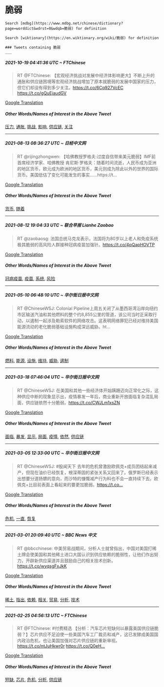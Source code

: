 # 脆弱

    Search [mdbg](https://www.mdbg.net/chinese/dictionary?page=worddict&wdrst=0&wdqb=脆弱) for definition

    Search [wiktionary](https://en.wiktionary.org/wiki/脆弱) for definition

    ### Tweets containing 脆弱
    ___
##### 2021-10-19 04:41:36 UTC ~ FTChinese
> RT @FTChinese: 【宏观经济挑战对发展中经济体影响更大】不断上升的通胀和供应链困境等宏观经济挑战增加了原本就脆弱的发展中国家的压力，但它们却没有得到多少关注。https://t.co/6Cq927VcEC https://t.co/gQuEjaudGV

[Google Translation](https://translate.google.com/?hi=en&tab=TT&sl=zh-CN&tl=en&op=translate&text=RT+%40FTChinese%3A+%E3%80%90%E5%AE%8F%E8%A7%82%E7%BB%8F%E6%B5%8E%E6%8C%91%E6%88%98%E5%AF%B9%E5%8F%91%E5%B1%95%E4%B8%AD%E7%BB%8F%E6%B5%8E%E4%BD%93%E5%BD%B1%E5%93%8D%E6%9B%B4%E5%A4%A7%E3%80%91%E4%B8%8D%E6%96%AD%E4%B8%8A%E5%8D%87%E7%9A%84%E9%80%9A%E8%83%80%E5%92%8C%E4%BE%9B%E5%BA%94%E9%93%BE%E5%9B%B0%E5%A2%83%E7%AD%89%E5%AE%8F%E8%A7%82%E7%BB%8F%E6%B5%8E%E6%8C%91%E6%88%98%E5%A2%9E%E5%8A%A0%E4%BA%86%E5%8E%9F%E6%9C%AC%E5%B0%B1%E8%84%86%E5%BC%B1%E7%9A%84%E5%8F%91%E5%B1%95%E4%B8%AD%E5%9B%BD%E5%AE%B6%E7%9A%84%E5%8E%8B%E5%8A%9B%EF%BC%8C%E4%BD%86%E5%AE%83%E4%BB%AC%E5%8D%B4%E6%B2%A1%E6%9C%89%E5%BE%97%E5%88%B0%E5%A4%9A%E5%B0%91%E5%85%B3%E6%B3%A8%E3%80%82https%3A%2F%2Ft.co%2F6Cq927VcEC+https%3A%2F%2Ft.co%2FgQuEjaudGV)
##### Other Words/Names of Interest in the Above Tweet
[压力](压力.md), [通胀](通胀.md), [挑战](挑战.md), [影响](影响.md), [供应链](供应链.md), [关注](关注.md)
___
##### 2021-08-13 08:36:27 UTC ~ 日经中文网
> RT @rijingzhongwen: 【哈佛教授罗格夫:过度自信带来美元脆弱】IMF前首席经济学家、哈佛教授 肯尼斯·罗格夫：随着时间流逝，人民币成为亚洲的地区货币，欧元成为欧洲的地区货币，美元则成为除此以外的世界的国际货币。美国低估了变化可能发生的事实……https://t…

[Google Translation](https://translate.google.com/?hi=en&tab=TT&sl=zh-CN&tl=en&op=translate&text=RT+%40rijingzhongwen%3A+%E3%80%90%E5%93%88%E4%BD%9B%E6%95%99%E6%8E%88%E7%BD%97%E6%A0%BC%E5%A4%AB%3A%E8%BF%87%E5%BA%A6%E8%87%AA%E4%BF%A1%E5%B8%A6%E6%9D%A5%E7%BE%8E%E5%85%83%E8%84%86%E5%BC%B1%E3%80%91IMF%E5%89%8D%E9%A6%96%E5%B8%AD%E7%BB%8F%E6%B5%8E%E5%AD%A6%E5%AE%B6%E3%80%81%E5%93%88%E4%BD%9B%E6%95%99%E6%8E%88+%E8%82%AF%E5%B0%BC%E6%96%AF%C2%B7%E7%BD%97%E6%A0%BC%E5%A4%AB%EF%BC%9A%E9%9A%8F%E7%9D%80%E6%97%B6%E9%97%B4%E6%B5%81%E9%80%9D%EF%BC%8C%E4%BA%BA%E6%B0%91%E5%B8%81%E6%88%90%E4%B8%BA%E4%BA%9A%E6%B4%B2%E7%9A%84%E5%9C%B0%E5%8C%BA%E8%B4%A7%E5%B8%81%EF%BC%8C%E6%AC%A7%E5%85%83%E6%88%90%E4%B8%BA%E6%AC%A7%E6%B4%B2%E7%9A%84%E5%9C%B0%E5%8C%BA%E8%B4%A7%E5%B8%81%EF%BC%8C%E7%BE%8E%E5%85%83%E5%88%99%E6%88%90%E4%B8%BA%E9%99%A4%E6%AD%A4%E4%BB%A5%E5%A4%96%E7%9A%84%E4%B8%96%E7%95%8C%E7%9A%84%E5%9B%BD%E9%99%85%E8%B4%A7%E5%B8%81%E3%80%82%E7%BE%8E%E5%9B%BD%E4%BD%8E%E4%BC%B0%E4%BA%86%E5%8F%98%E5%8C%96%E5%8F%AF%E8%83%BD%E5%8F%91%E7%94%9F%E7%9A%84%E4%BA%8B%E5%AE%9E%E2%80%A6%E2%80%A6https%3A%2F%2Ft%E2%80%A6)
##### Other Words/Names of Interest in the Above Tweet
[货币](货币.md), [随着](随着.md)
___
##### 2021-08-12 19:04:33 UTC ~ 联合早报 Lianhe Zaobao
> RT @zaobaosg: 法国总统马克龙表示，法国将为80岁以上老人和免疫系统极其脆弱的高风险人群接种冠病疫苗加强针。https://t.co/4pQapHOVTP

[Google Translation](https://translate.google.com/?hi=en&tab=TT&sl=zh-CN&tl=en&op=translate&text=RT+%40zaobaosg%3A+%E6%B3%95%E5%9B%BD%E6%80%BB%E7%BB%9F%E9%A9%AC%E5%85%8B%E9%BE%99%E8%A1%A8%E7%A4%BA%EF%BC%8C%E6%B3%95%E5%9B%BD%E5%B0%86%E4%B8%BA80%E5%B2%81%E4%BB%A5%E4%B8%8A%E8%80%81%E4%BA%BA%E5%92%8C%E5%85%8D%E7%96%AB%E7%B3%BB%E7%BB%9F%E6%9E%81%E5%85%B6%E8%84%86%E5%BC%B1%E7%9A%84%E9%AB%98%E9%A3%8E%E9%99%A9%E4%BA%BA%E7%BE%A4%E6%8E%A5%E7%A7%8D%E5%86%A0%E7%97%85%E7%96%AB%E8%8B%97%E5%8A%A0%E5%BC%BA%E9%92%88%E3%80%82https%3A%2F%2Ft.co%2F4pQapHOVTP)
##### Other Words/Names of Interest in the Above Tweet
[冠病疫苗](冠病疫苗.md), [疫苗](疫苗.md), [系统](系统.md), [风险](风险.md)
___
##### 2021-05-10 06:48:10 UTC ~ 华尔街日报中文网
> RT @ChineseWSJ: Colonial Pipeline上周五关闭了从墨西哥湾沿岸向纽约市区输送汽油和其他燃料的整个约8,855公里的管道，该公司当时正采取行动，以遏制一起涉及勒索软件的网络攻击。这表明网络罪犯已经对维持美国能源流动的老化脆弱基础设施构成深远威胁。ht…

[Google Translation](https://translate.google.com/?hi=en&tab=TT&sl=zh-CN&tl=en&op=translate&text=RT+%40ChineseWSJ%3A+Colonial+Pipeline%E4%B8%8A%E5%91%A8%E4%BA%94%E5%85%B3%E9%97%AD%E4%BA%86%E4%BB%8E%E5%A2%A8%E8%A5%BF%E5%93%A5%E6%B9%BE%E6%B2%BF%E5%B2%B8%E5%90%91%E7%BA%BD%E7%BA%A6%E5%B8%82%E5%8C%BA%E8%BE%93%E9%80%81%E6%B1%BD%E6%B2%B9%E5%92%8C%E5%85%B6%E4%BB%96%E7%87%83%E6%96%99%E7%9A%84%E6%95%B4%E4%B8%AA%E7%BA%A68%2C855%E5%85%AC%E9%87%8C%E7%9A%84%E7%AE%A1%E9%81%93%EF%BC%8C%E8%AF%A5%E5%85%AC%E5%8F%B8%E5%BD%93%E6%97%B6%E6%AD%A3%E9%87%87%E5%8F%96%E8%A1%8C%E5%8A%A8%EF%BC%8C%E4%BB%A5%E9%81%8F%E5%88%B6%E4%B8%80%E8%B5%B7%E6%B6%89%E5%8F%8A%E5%8B%92%E7%B4%A2%E8%BD%AF%E4%BB%B6%E7%9A%84%E7%BD%91%E7%BB%9C%E6%94%BB%E5%87%BB%E3%80%82%E8%BF%99%E8%A1%A8%E6%98%8E%E7%BD%91%E7%BB%9C%E7%BD%AA%E7%8A%AF%E5%B7%B2%E7%BB%8F%E5%AF%B9%E7%BB%B4%E6%8C%81%E7%BE%8E%E5%9B%BD%E8%83%BD%E6%BA%90%E6%B5%81%E5%8A%A8%E7%9A%84%E8%80%81%E5%8C%96%E8%84%86%E5%BC%B1%E5%9F%BA%E7%A1%80%E8%AE%BE%E6%96%BD%E6%9E%84%E6%88%90%E6%B7%B1%E8%BF%9C%E5%A8%81%E8%83%81%E3%80%82ht%E2%80%A6)
##### Other Words/Names of Interest in the Above Tweet
[燃料](燃料.md), [能源](能源.md), [设施](设施.md), [维持](维持.md), [威胁](威胁.md), [遏制](遏制.md)
___
##### 2021-03-18 07:46:04 UTC ~ 华尔街日报中文网
> RT @ChineseWSJ: 在美国和其他一些经济体开始蹒跚迈向正常化之际，这种供应中断的现象显示出，疫情暴发一年后，商业重新开放面临复杂混乱局面，供应链依然十分脆弱。https://t.co/CWJLm1xsZN

[Google Translation](https://translate.google.com/?hi=en&tab=TT&sl=zh-CN&tl=en&op=translate&text=RT+%40ChineseWSJ%3A+%E5%9C%A8%E7%BE%8E%E5%9B%BD%E5%92%8C%E5%85%B6%E4%BB%96%E4%B8%80%E4%BA%9B%E7%BB%8F%E6%B5%8E%E4%BD%93%E5%BC%80%E5%A7%8B%E8%B9%92%E8%B7%9A%E8%BF%88%E5%90%91%E6%AD%A3%E5%B8%B8%E5%8C%96%E4%B9%8B%E9%99%85%EF%BC%8C%E8%BF%99%E7%A7%8D%E4%BE%9B%E5%BA%94%E4%B8%AD%E6%96%AD%E7%9A%84%E7%8E%B0%E8%B1%A1%E6%98%BE%E7%A4%BA%E5%87%BA%EF%BC%8C%E7%96%AB%E6%83%85%E6%9A%B4%E5%8F%91%E4%B8%80%E5%B9%B4%E5%90%8E%EF%BC%8C%E5%95%86%E4%B8%9A%E9%87%8D%E6%96%B0%E5%BC%80%E6%94%BE%E9%9D%A2%E4%B8%B4%E5%A4%8D%E6%9D%82%E6%B7%B7%E4%B9%B1%E5%B1%80%E9%9D%A2%EF%BC%8C%E4%BE%9B%E5%BA%94%E9%93%BE%E4%BE%9D%E7%84%B6%E5%8D%81%E5%88%86%E8%84%86%E5%BC%B1%E3%80%82https%3A%2F%2Ft.co%2FCWJLm1xsZN)
##### Other Words/Names of Interest in the Above Tweet
[面临](面临.md), [暴发](暴发.md), [显示](显示.md), [局面](局面.md), [疫情](疫情.md), [依然](依然.md), [供应链](供应链.md)
___
##### 2021-03-05 12:33:00 UTC ~ 华尔街日报中文网
> RT @ChineseWSJ: #股闻天下 去年的危机曾激励欧佩克+成员团结起来减产，但现在油价已经恢复，根深蒂固的紧张关系又回来了。俄罗斯已经表示出想要分道扬镳的意向，而沙特的慷慨减产行为料也不会一直持续下去。欧佩克+比目前表面上看起来的要更加脆弱。https://t.co…

[Google Translation](https://translate.google.com/?hi=en&tab=TT&sl=zh-CN&tl=en&op=translate&text=RT+%40ChineseWSJ%3A+%23%E8%82%A1%E9%97%BB%E5%A4%A9%E4%B8%8B+%E5%8E%BB%E5%B9%B4%E7%9A%84%E5%8D%B1%E6%9C%BA%E6%9B%BE%E6%BF%80%E5%8A%B1%E6%AC%A7%E4%BD%A9%E5%85%8B%2B%E6%88%90%E5%91%98%E5%9B%A2%E7%BB%93%E8%B5%B7%E6%9D%A5%E5%87%8F%E4%BA%A7%EF%BC%8C%E4%BD%86%E7%8E%B0%E5%9C%A8%E6%B2%B9%E4%BB%B7%E5%B7%B2%E7%BB%8F%E6%81%A2%E5%A4%8D%EF%BC%8C%E6%A0%B9%E6%B7%B1%E8%92%82%E5%9B%BA%E7%9A%84%E7%B4%A7%E5%BC%A0%E5%85%B3%E7%B3%BB%E5%8F%88%E5%9B%9E%E6%9D%A5%E4%BA%86%E3%80%82%E4%BF%84%E7%BD%97%E6%96%AF%E5%B7%B2%E7%BB%8F%E8%A1%A8%E7%A4%BA%E5%87%BA%E6%83%B3%E8%A6%81%E5%88%86%E9%81%93%E6%89%AC%E9%95%B3%E7%9A%84%E6%84%8F%E5%90%91%EF%BC%8C%E8%80%8C%E6%B2%99%E7%89%B9%E7%9A%84%E6%85%B7%E6%85%A8%E5%87%8F%E4%BA%A7%E8%A1%8C%E4%B8%BA%E6%96%99%E4%B9%9F%E4%B8%8D%E4%BC%9A%E4%B8%80%E7%9B%B4%E6%8C%81%E7%BB%AD%E4%B8%8B%E5%8E%BB%E3%80%82%E6%AC%A7%E4%BD%A9%E5%85%8B%2B%E6%AF%94%E7%9B%AE%E5%89%8D%E8%A1%A8%E9%9D%A2%E4%B8%8A%E7%9C%8B%E8%B5%B7%E6%9D%A5%E7%9A%84%E8%A6%81%E6%9B%B4%E5%8A%A0%E8%84%86%E5%BC%B1%E3%80%82https%3A%2F%2Ft.co%E2%80%A6)
##### Other Words/Names of Interest in the Above Tweet
[危机](危机.md), [一直](一直.md), [恢复](恢复.md)
___
##### 2021-03-01 20:09:40 UTC ~ BBC News 中文
> RT @bbcchinese: 中美贸易战期间，分析人士就曾指出，中国对美国打稀土牌会使美国和其他稀土进口大国认识到供应依赖的脆弱性，让他们作出努力，开辟新供应渠道并且鼓励自己的相关技术创新。https://t.co/wyqsgFxJkK

[Google Translation](https://translate.google.com/?hi=en&tab=TT&sl=zh-CN&tl=en&op=translate&text=RT+%40bbcchinese%3A+%E4%B8%AD%E7%BE%8E%E8%B4%B8%E6%98%93%E6%88%98%E6%9C%9F%E9%97%B4%EF%BC%8C%E5%88%86%E6%9E%90%E4%BA%BA%E5%A3%AB%E5%B0%B1%E6%9B%BE%E6%8C%87%E5%87%BA%EF%BC%8C%E4%B8%AD%E5%9B%BD%E5%AF%B9%E7%BE%8E%E5%9B%BD%E6%89%93%E7%A8%80%E5%9C%9F%E7%89%8C%E4%BC%9A%E4%BD%BF%E7%BE%8E%E5%9B%BD%E5%92%8C%E5%85%B6%E4%BB%96%E7%A8%80%E5%9C%9F%E8%BF%9B%E5%8F%A3%E5%A4%A7%E5%9B%BD%E8%AE%A4%E8%AF%86%E5%88%B0%E4%BE%9B%E5%BA%94%E4%BE%9D%E8%B5%96%E7%9A%84%E8%84%86%E5%BC%B1%E6%80%A7%EF%BC%8C%E8%AE%A9%E4%BB%96%E4%BB%AC%E4%BD%9C%E5%87%BA%E5%8A%AA%E5%8A%9B%EF%BC%8C%E5%BC%80%E8%BE%9F%E6%96%B0%E4%BE%9B%E5%BA%94%E6%B8%A0%E9%81%93%E5%B9%B6%E4%B8%94%E9%BC%93%E5%8A%B1%E8%87%AA%E5%B7%B1%E7%9A%84%E7%9B%B8%E5%85%B3%E6%8A%80%E6%9C%AF%E5%88%9B%E6%96%B0%E3%80%82https%3A%2F%2Ft.co%2FwyqsgFxJkK)
##### Other Words/Names of Interest in the Above Tweet
[稀土](稀土.md), [指出](指出.md), [依赖](依赖.md), [相关](相关.md), [贸易](贸易.md), [分析](分析.md), [技术](技术.md)
___
##### 2021-02-25 04:56:13 UTC ~ FTChinese
> RT @FTChinese: #付费精选 【分析：汽车芯片短缺何以暴露美国供应链脆弱？】芯片供应不足迫使一些美国汽车工厂裁员和减产，这已发酵成美国国内政治危机，也让美国加强对芯片供应链的重新审视。https://t.co/ntJuHkwr0r https://t.co/Q0eH…

[Google Translation](https://translate.google.com/?hi=en&tab=TT&sl=zh-CN&tl=en&op=translate&text=RT+%40FTChinese%3A+%23%E4%BB%98%E8%B4%B9%E7%B2%BE%E9%80%89+%E3%80%90%E5%88%86%E6%9E%90%EF%BC%9A%E6%B1%BD%E8%BD%A6%E8%8A%AF%E7%89%87%E7%9F%AD%E7%BC%BA%E4%BD%95%E4%BB%A5%E6%9A%B4%E9%9C%B2%E7%BE%8E%E5%9B%BD%E4%BE%9B%E5%BA%94%E9%93%BE%E8%84%86%E5%BC%B1%EF%BC%9F%E3%80%91%E8%8A%AF%E7%89%87%E4%BE%9B%E5%BA%94%E4%B8%8D%E8%B6%B3%E8%BF%AB%E4%BD%BF%E4%B8%80%E4%BA%9B%E7%BE%8E%E5%9B%BD%E6%B1%BD%E8%BD%A6%E5%B7%A5%E5%8E%82%E8%A3%81%E5%91%98%E5%92%8C%E5%87%8F%E4%BA%A7%EF%BC%8C%E8%BF%99%E5%B7%B2%E5%8F%91%E9%85%B5%E6%88%90%E7%BE%8E%E5%9B%BD%E5%9B%BD%E5%86%85%E6%94%BF%E6%B2%BB%E5%8D%B1%E6%9C%BA%EF%BC%8C%E4%B9%9F%E8%AE%A9%E7%BE%8E%E5%9B%BD%E5%8A%A0%E5%BC%BA%E5%AF%B9%E8%8A%AF%E7%89%87%E4%BE%9B%E5%BA%94%E9%93%BE%E7%9A%84%E9%87%8D%E6%96%B0%E5%AE%A1%E8%A7%86%E3%80%82https%3A%2F%2Ft.co%2FntJuHkwr0r+https%3A%2F%2Ft.co%2FQ0eH%E2%80%A6)
##### Other Words/Names of Interest in the Above Tweet
[短缺](短缺.md), [芯片](芯片.md), [危机](危机.md), [分析](分析.md), [供应链](供应链.md)
